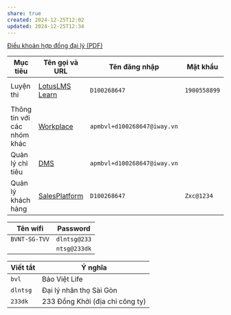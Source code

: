 ```yaml
---
share: true
created: 2024-12-25T12:02
updated: 2024-12-25T12:34
---
```

[Điều khoản hợp đồng đại lý (PDF)](https://www.baovietnhantho.com.vn/storage/9732811b-4911-4e32-b18e-533b77e8d948/Dieu-khoan-H%C4%90%C4%90L_phienban092022.pdf)

| Mục tiêu                    | Tên gọi và URL                                     | Tên đăng nhập               | Mật khẩu     | Ghi chú                                 |
| --------------------------- | -------------------------------------------------- | --------------------------- | ------------ | --------------------------------------- |
| Luyện thi                   | [LotusLMS Learn](https://bvl.lotuslms.com/student) | `D100268647`                | `1900558899` | Có app đt. Tên miền: `bvl.lotuslms.com` |
| Thông tin với các nhóm khác | [Workplace](https://work.me/1SVvAg4VEik0VVz)       | `apmbvl+d100268647@iway.vn` |              |                                         |
| Quản lý chỉ tiêu            | [DMS](https://dms.baovietnhantho.com.vn)           | `apmbvl+d100268647@iway.vn` |              |                                         |
| Quản lý khách hàng          | [SalesPlatform](https://sp.baovietnhantho.com.vn)  | `D100268647`                | `Zxc@1234`   |                                         |

| Tên wifi      | Password     |
| ------------- | ------------ |
| `BVNT-SG-TVV` | `dlntsg@233` |
|               | `ntsg@233dk` |

| Viết tắt | Ý nghĩa                         |
| -------- | ------------------------------- |
| `bvl`    | Bảo Việt Life                   |
| `dlntsg` | Đại lý nhân thọ Sài Gòn         |
| `233dk`  | 233 Đồng Khởi (địa chỉ công ty) |
